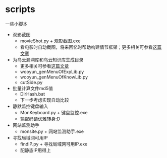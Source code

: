# scripts
一些小脚本
*  观影截图 
    * movieShot.py + 观影截图.exe 
     * 看电影时自动截图，将来回忆时帮助构建情节框架；更多相关可参看[这篇文章](http://www.cnblogs.com/findneo/p/6978669.html)
* 为乌云漏洞库和乌云知识库生成目录
    * 更多相关可参看[这篇文章](http://www.cnblogs.com/findneo/p/6833182.html)
  * wooyun_genMenuOfExpLib.py
  * wooyun_genMenuOfKnowLib.py
  * cutSide.py
* 批量计算文件md5值 
    * DirHash.bat 
    * 下一步考虑实现自动比较
* 静默监控键盘输入 
    * MonKeyboard.py + 键盘监控.exe 
    * 输密码请优雅转身:D
* 网站监测助手 
    * monsite.py + 网站监测助手.exe
* 寻找局域网可用IP 
    * findIP.py + 寻找局域网可用IP.exe 
    * 配静态IP用得上
